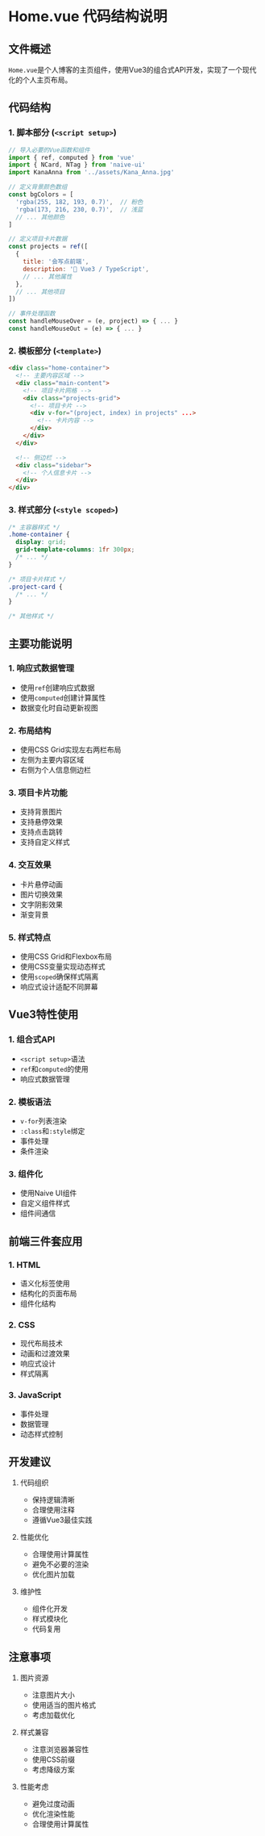 # Home.vue 代码结构说明

## 文件概述
`Home.vue`是个人博客的主页组件，使用Vue3的组合式API开发，实现了一个现代化的个人主页布局。

## 代码结构

### 1. 脚本部分 (`<script setup>`)
```js
// 导入必要的Vue函数和组件
import { ref, computed } from 'vue'
import { NCard, NTag } from 'naive-ui'
import KanaAnna from '../assets/Kana_Anna.jpg'

// 定义背景颜色数组
const bgColors = [
  'rgba(255, 182, 193, 0.7)',  // 粉色
  'rgba(173, 216, 230, 0.7)',  // 浅蓝
  // ... 其他颜色
]

// 定义项目卡片数据
const projects = ref([
  {
    title: '会写点前端',
    description: '🎨 Vue3 / TypeScript',
    // ... 其他属性
  },
  // ... 其他项目
])

// 事件处理函数
const handleMouseOver = (e, project) => { ... }
const handleMouseOut = (e) => { ... }
```

### 2. 模板部分 (`<template>`)
```html
<div class="home-container">
  <!-- 主要内容区域 -->
  <div class="main-content">
    <!-- 项目卡片网格 -->
    <div class="projects-grid">
      <!-- 项目卡片 -->
      <div v-for="(project, index) in projects" ...>
        <!-- 卡片内容 -->
      </div>
    </div>
  </div>

  <!-- 侧边栏 -->
  <div class="sidebar">
    <!-- 个人信息卡片 -->
  </div>
</div>
```

### 3. 样式部分 (`<style scoped>`)
```css
/* 主容器样式 */
.home-container {
  display: grid;
  grid-template-columns: 1fr 300px;
  /* ... */
}

/* 项目卡片样式 */
.project-card {
  /* ... */
}

/* 其他样式 */
```

## 主要功能说明

### 1. 响应式数据管理
- 使用`ref`创建响应式数据
- 使用`computed`创建计算属性
- 数据变化时自动更新视图

### 2. 布局结构
- 使用CSS Grid实现左右两栏布局
- 左侧为主要内容区域
- 右侧为个人信息侧边栏

### 3. 项目卡片功能
- 支持背景图片
- 支持悬停效果
- 支持点击跳转
- 支持自定义样式

### 4. 交互效果
- 卡片悬停动画
- 图片切换效果
- 文字阴影效果
- 渐变背景

### 5. 样式特点
- 使用CSS Grid和Flexbox布局
- 使用CSS变量实现动态样式
- 使用`scoped`确保样式隔离
- 响应式设计适配不同屏幕

## Vue3特性使用

### 1. 组合式API
- `<script setup>`语法
- `ref`和`computed`的使用
- 响应式数据管理

### 2. 模板语法
- `v-for`列表渲染
- `:class`和`:style`绑定
- 事件处理
- 条件渲染

### 3. 组件化
- 使用Naive UI组件
- 自定义组件样式
- 组件间通信

## 前端三件套应用

### 1. HTML
- 语义化标签使用
- 结构化的页面布局
- 组件化结构

### 2. CSS
- 现代布局技术
- 动画和过渡效果
- 响应式设计
- 样式隔离

### 3. JavaScript
- 事件处理
- 数据管理
- 动态样式控制

## 开发建议

1. 代码组织
   - 保持逻辑清晰
   - 合理使用注释
   - 遵循Vue3最佳实践

2. 性能优化
   - 合理使用计算属性
   - 避免不必要的渲染
   - 优化图片加载

3. 维护性
   - 组件化开发
   - 样式模块化
   - 代码复用

## 注意事项

1. 图片资源
   - 注意图片大小
   - 使用适当的图片格式
   - 考虑加载优化

2. 样式兼容
   - 注意浏览器兼容性
   - 使用CSS前缀
   - 考虑降级方案

3. 性能考虑
   - 避免过度动画
   - 优化渲染性能
   - 合理使用计算属性 